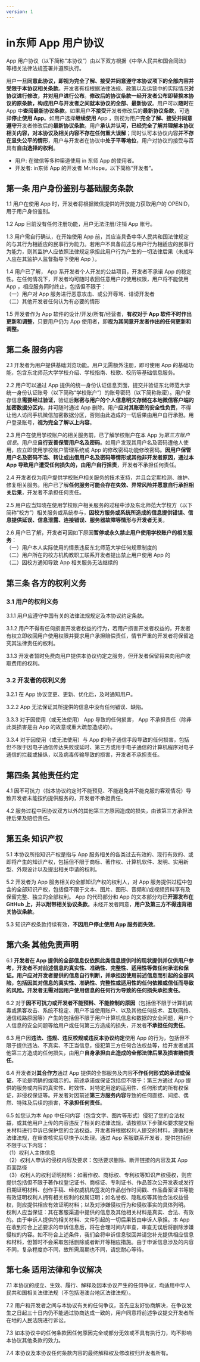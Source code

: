 ```yaml
---
version: 1
---
```


# in东师 App 用户协议

App 用户协议（以下简称“本协议”）由以下双方根据《中华人民共和国合同法》等相关法律法规签署并遵照执行。

用户**一旦同意此协议，即视为完全了解、接受并同意遵守本协议项下的全部内容并受限于本协议相关条款**。开发者有权根据法律法规、政策以及运营中的实际情况**对协议进行修改，并对用户进行公布**。**修改后的协议条款一经开发者公布即替换本协议的原条款，构成用户与开发者之间就本协议的全部、最新协议**。用户可以**随时**在 App 中**查阅最新协议条款**。如果用户**不接受**开发者修改后的**最新协议条款**，可选择**停止使用 App**。如用户选择**继续使用** App ，则视为用户**完全了解、接受并同意遵守**开发者修改后的**最新协议条款**。用户**承认并认可，已经完全了解并理解本协议相关内容，对本协议及相关内容不存在任何重大误解**；同时认可本协议内容**并不存在显失公平的情形**，用户与开发者在协议中**处于平等地位**，用户对协议的接受与否具有**自由选择的权利**。

- 用户: 在微信等多种渠道使用 in 东师 App 的使用者。
- 开发者: in东师 App 的开发者 Mr.Hope，以下简称“开发者”。

## 第一条 用户身份鉴别与基础服务条款

1.1 用户在使用 App 时，开发者将根据微信提供的开放能力获取用户的 OPENID，用于用户身份鉴别。

1.2 App 目前没有任何注册功能，用户无法注册/注销 App 账号。

1.3 用户需自行确认，在开始使用 App 前，其应当具备中华人民共和国法律规定的与其行为相适应的民事行为能力。若用户不具备前述与用户行为相适应的民事行为能力，则其监护人应依照法律规定承担此用户行为产生的一切法律后果（未成年人应在其监护人监督指导下使用 App ）。

1.4 用户已了解， App 系开发者个人开发的公益项目，开发者不承诺 App 的稳定性。在任何情况下，开发者均可随时收回任意用户的使用权限，用户将不能使用 App ，相应服务同时终止，包括但不限于：  
（一）用户对 App 服务进行恶意攻击、或公开辱骂、诽谤开发者  
（二）其他开发者任何认为有必要的情形

1.5 开发者作为 App 软件的设计/开发/所有/经营者，**有权对于 App 软件不时作出更新和调整**，只要用户仍为 App 使用者，即**视为其同意开发者作出的任何更新和调整。**

## 第二条 服务内容

2.1 开发者为用户提供基础浏览功能。用户无需额外注册，即可使用 App 的基础功能，包含东北师范大学学校介绍、学校指南、校歌、校历等基础信息服务。

2.2 用户可以通过 App 提供的统一身份认证信息页面，提交并验证东北师范大学统一身份认证账号（以下简称“学校账户”）的账号密码（以下简称账密）。用户保存信息**需要经过验证**，验证后**账密与用户的个人信息明文存储在本地微信客户端的加密数据分区内**，并可随时通过 App 删除。用户**应对其账密的安全性负责**，不得让他人访问手机微信加密数据分区，否则由此造成的一切后果由用户自行承担。用户登录账号，**视为完全了解以上内容**。

2.3 用户在使用学校账户的相关服务前，已了解学校账户在本 App 为*第三方账户信息*。用户应**自行妥善保管用户名及密码**。如用户发现其用户名及密码遭他人使用，应立即使用学校账户管理系统或 App 的修改密码功能修改密码。**因用户保管用户名及密码不当、转让或出借用户名及密码等情形或其他非开发者原因，通过本 App 导致用户遭受任何损失的，由用户自行担责**，开发者不承担任何责任。

2.4 开发者仅为用户提供学校账户相关服务的技术支持，并且会定期检测、维护、修复相关服务。用户已了解**任何服务可能会存在失效、异常风险并愿意自行承担相关后果**，开发者不承担任何责任。

2.5 用户应当知晓在使用学校账户相关服务的过程中涉及东北师范大学校方（以下简称“校方”）相关服务或系统参与，**因校方服务或系统所造成的信息提供错误、信息提供延误、信息泄露、连接错误、服务器故障等情形与开发者无关**。

2.6 用户已了解，开发者可因如下原因**暂停或永久禁止用户使用学校账户的相关服务**：  
（一）用户本人实际使用的情景违反东北师范大学任何规章制度的  
（二）用户所在的校方机构教职工联系开发者提出禁止用户使用 App 的  
（二）因校方通知导致 App 相关服务无法继续的

## 第三条 各方的权利义务

### 3.1 用户的权利义务

3.1.1 用户应遵守中国有关的法律法规规定及本协议约定条款。

3.1.2 用户不得有任何损害开发者权益的行为，若用户损害开发者权益的，开发者有权立即收回用户使用权限并要求用户承担赔偿责任，情节严重的开发者将保留追究其法律责任的权利。

3.1.3 开发者暂时免费向用户提供本协议约定之服务，但开发者保留将来向用户收取费用的权利。

### 3.2 开发者的权利义务

3.2.1 在 App 协议变更、更新、优化后，及时通知用户。

3.2.2 App 无法保证其所提供的信息中没有任何错误、缺陷。

3.3.3 对于因使用（或无法使用） App 导致的任何损害， App 不承担责任（除非此类损害是由 App 的故意或重大疏忽造成的）。

3.3.4 对于因使用（或无法使用）与 App 的电子通信手段导致的任何损害，包括但不限于因电子通信传达失败或延时、第三方或用于电子通信的计算机程序对电子通信的拦截或操纵，以及病毒传输导致的损害，开发者不承担责任。

## 第四条 其他责任约定

4.1 因不可抗力（指本协议约定时不能预见、不能避免并不能克服的客观情况）导致开发者未能按约提供服务的，开发者不承担责任。

4.2 服务过程中因协议双方以外的其他第三方原因造成的损失，由该第三方承担法律后果及赔偿责任。

## 第五条 知识产权

5.1 本协议所指知识产权是指与 App 服务相关的各类过去有效的、现行有效的、或即将产生的知识产权，包括但不限于商标、著作权、计算机软件、发明、实用新型、外观设计以及提出相关申请的权利。

5.2 开发者为 App 服务相关的全部知识产权的权利人，对 App 服务提供过程中包含的全部知识产权，包括但不限于文本、图片、图形、音频和/或视频资料享有及保留完整、独立的全部权利。 App 的代码部分和 App 的文本部分均已**开源发布在 GitHub 上，并以附带相关协议条款**。未经开发者同意，**用户及第三方不得违背相关协议条款**。

5.3 知识产权条款持续有效，**不因用户停止使用 App 服务而失效**。

## 第六条 其他免责声明

6.1 **开发者在 App 提供的全部信息仅依照此类信息提供时的现状提供并仅供用户参考，开发者不对前述信息的真实性、准确性、完整性、适用性等做任何承诺和保证。用户应对开发者提供的信息自行判断，并承担因使用前述信息而引起的全部风险，包括因其对信息的真实性、准确性、完整性或适用性的任何依赖或信任而导致的风险。开发者无需对因用户使用信息的任何行为导致的任何损失承担责任。**

6.2 对于**因不可抗力或开发者不能预料、不能控制的原因**（包括但不限于计算机病毒或黑客攻击、系统不稳定、用户不当使用账户、以及其他任何技术、互联网络、通信线路原因等）产生的包括但不限于用户计算机信息和数据的安全问题，用户个人信息的安全问题等给用户或任何第三方造成的损失，开发者**不承担任何责任**。

6.3 用户因**违法、违规、违反校规或违反本协议约定**使用 App 的行为，包括但不限于提供违法、不真实、不正当信息，侵犯第三方任何合法权益等，给开发者或其他第三方造成的任何损失，由用户**自身承担由此造成的全部法律后果及损害赔偿责任**。

6.4 开发者对**其合作方**通过 App 提供的全部服务及内容**不作任何形式的承诺或保证**，不论是明确的或暗示的。前述承诺或保证包括但不限于：第三方通过 App 提供的服务或内容的真实性、时效性、对特定用途的适用性、任何形式的所有权保证，非侵权保证等。开发者对因前述**第三方服务内容**导致的任何直接、间接、偶然、特殊及后续的损害，**不承担任何责任**。

6.5 如您认为本 App 中任何内容（包含文字、图片等形式）侵犯了您的合法权益，或其他用户上传的内容违反了相关的法律法规，请按照以下步骤和要求提交相关材料进行申诉已保护您的合法权益。开发者将根据权利人提交的材料，遵循相关法律法规，在审查核实后尽快予以处理。通过 App 客服联系开发者，提供包括但不限于以下内容：  
（1）权利人主体信息  
（2）权利人申诉的侵权内容及要求：包括要求删除、断开链接的内容及其 App 页面路径  
（3）权利人的权利证明材料：如著作权、商标权、专利权等知识产权侵权，则应提供包括但不限于著作权登记证书、商标证、专利证书、作品首次公开发表或发行日期证明材料、创作手稿、经权威机构签发的作品创作时间戳、作品备案证书等能有效证明权利人拥有相关权利的权属证明；如名誉权、隐私权等其他合法权益侵权，则应提供相应有效证明材料；以及对涉嫌侵权行为和侵权事实的具体列明。  
权利人应当保证：其在客服渠道中提供的信息及其他相关材料是真实、合法、有效的。由于申诉人提供的相关材料、文件引起的一切后果皆由申诉人承担。本 App 在收到符合上述要求的申诉信息后，将在合理时间内审查，审查无误后将删除涉嫌侵权的内容。如不符合上述条件，我们会将申诉信息驳回并请您补充提供相应信息和材料，但暂时不会采取包括删除或者断开等相应措施。由于申诉信息涉及的内容不同，复杂程度亦不同，故所需周期也不同，请您耐心等待。

## 第七条 适用法律和争议解决

7.1 本协议的成立、生效、履行、解释及因本协议产生的任何争议，均适用中华人民共和国相关法律法规（不包括港澳台地区法律法规）。

7.2 用户和开发者之间与本协议有关的任何争议，首先应友好协商解决，在争议发生之日起三十日内仍不能通过协商达成一致的，用户同意将前述争议提交开发者所在地的人民法院进行诉讼。

7.3 如本协议中的任何条款因任何原因完全或部分无效或不具有执行力，均不影响本协议其他条款的效力。

7.4 本协议及本协议任何条款内容的最终解释权及修改权归开发者所有。
